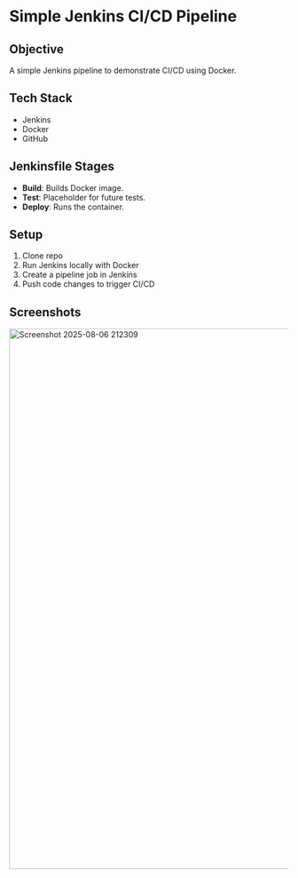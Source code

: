 # Simple Jenkins CI/CD Pipeline

## Objective
A simple Jenkins pipeline to demonstrate CI/CD using Docker.

## Tech Stack
- Jenkins
- Docker
- GitHub

## Jenkinsfile Stages
- **Build**: Builds Docker image.
- **Test**: Placeholder for future tests.
- **Deploy**: Runs the container.

## Setup
1. Clone repo
2. Run Jenkins locally with Docker
3. Create a pipeline job in Jenkins
4. Push code changes to trigger CI/CD

## Screenshots
<img width="1917" height="974" alt="Screenshot 2025-08-06 212309" src="https://github.com/user-attachments/assets/1b2b3094-a582-4f05-9499-0a20f1c81c2e" />

